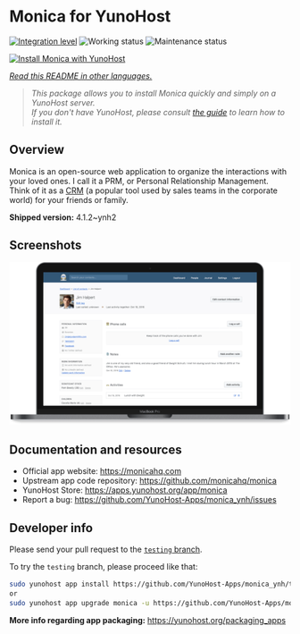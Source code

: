 <!--
N.B.: This README was automatically generated by <https://github.com/YunoHost/apps/tree/master/tools/readme_generator>
It shall NOT be edited by hand.
-->

# Monica for YunoHost

[![Integration level](https://apps.yunohost.org/badge/integration/monica)](https://ci-apps.yunohost.org/ci/apps/monica/)
![Working status](https://apps.yunohost.org/badge/state/monica)
![Maintenance status](https://apps.yunohost.org/badge/maintained/monica)

[![Install Monica with YunoHost](https://install-app.yunohost.org/install-with-yunohost.svg)](https://install-app.yunohost.org/?app=monica)

*[Read this README in other languages.](./ALL_README.md)*

> *This package allows you to install Monica quickly and simply on a YunoHost server.*  
> *If you don't have YunoHost, please consult [the guide](https://yunohost.org/install) to learn how to install it.*

## Overview

Monica is an open-source web application to organize the interactions with your loved ones. I call it a PRM, or Personal Relationship Management. Think of it as a [CRM](https://en.wikipedia.org/wiki/Customer_relationship_management) (a popular tool used by sales teams in the corporate world) for your friends or family.


**Shipped version:** 4.1.2~ynh2

## Screenshots

![Screenshot of Monica](./doc/screenshots/main-app.png)

## Documentation and resources

- Official app website: <https://monicahq.com>
- Upstream app code repository: <https://github.com/monicahq/monica>
- YunoHost Store: <https://apps.yunohost.org/app/monica>
- Report a bug: <https://github.com/YunoHost-Apps/monica_ynh/issues>

## Developer info

Please send your pull request to the [`testing` branch](https://github.com/YunoHost-Apps/monica_ynh/tree/testing).

To try the `testing` branch, please proceed like that:

```bash
sudo yunohost app install https://github.com/YunoHost-Apps/monica_ynh/tree/testing --debug
or
sudo yunohost app upgrade monica -u https://github.com/YunoHost-Apps/monica_ynh/tree/testing --debug
```

**More info regarding app packaging:** <https://yunohost.org/packaging_apps>
